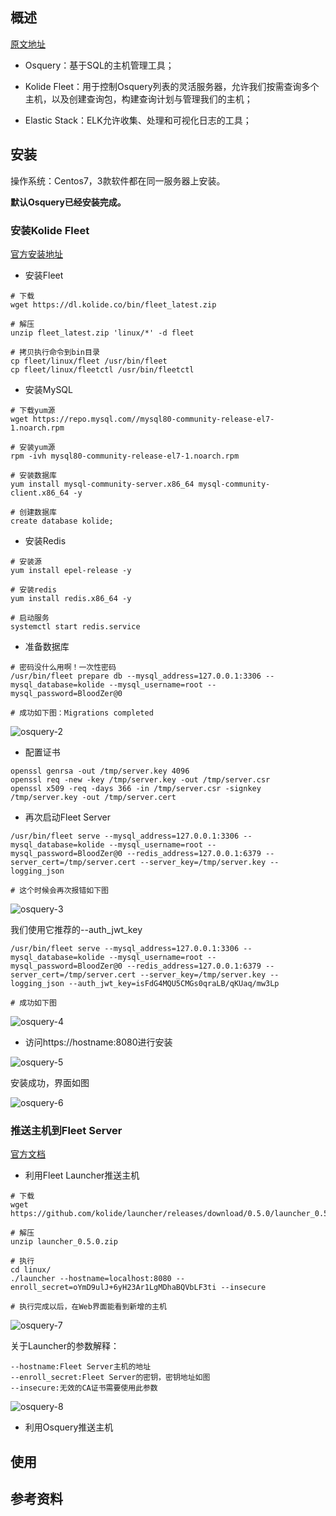 ## 概述
[原文地址](https://jordanpotti.com/2018/02/16/elk-osquery-kolide-fleet-love/)

* Osquery：基于SQL的主机管理工具；

* Kolide Fleet：用于控制Osquery列表的灵活服务器，允许我们按需查询多个主机，以及创建查询包，构建查询计划与管理我们的主机；

* Elastic Stack：ELK允许收集、处理和可视化日志的工具；

## 安装
操作系统：Centos7，3款软件都在同一服务器上安装。

**默认Osquery已经安装完成。**
### 安装Kolide Fleet
[官方安装地址](https://github.com/kolide/fleet/blob/master/docs/infrastructure/fleet-on-ubuntu.md)

* 安装Fleet

```
# 下载
wget https://dl.kolide.co/bin/fleet_latest.zip

# 解压
unzip fleet_latest.zip 'linux/*' -d fleet

# 拷贝执行命令到bin目录
cp fleet/linux/fleet /usr/bin/fleet
cp fleet/linux/fleetctl /usr/bin/fleetctl
```

* 安装MySQL

```
# 下载yum源
wget https://repo.mysql.com//mysql80-community-release-el7-1.noarch.rpm

# 安装yum源
rpm -ivh mysql80-community-release-el7-1.noarch.rpm

# 安装数据库
yum install mysql-community-server.x86_64 mysql-community-client.x86_64 -y

# 创建数据库
create database kolide;
```

* 安装Redis

```
# 安装源
yum install epel-release -y

# 安装redis
yum install redis.x86_64 -y

# 启动服务
systemctl start redis.service
```

* 准备数据库

```
# 密码没什么用啊！一次性密码
/usr/bin/fleet prepare db --mysql_address=127.0.0.1:3306 --mysql_database=kolide --mysql_username=root --mysql_password=BloodZer@0

# 成功如下图：Migrations completed
```

![osquery-2](https://github.com/bloodzer0/Enterprise_Security_Build--Open_Source/blob/master/Infrastructure%20Security/IDS%20IPS/img/osquery-2.png)

* 配置证书

```
openssl genrsa -out /tmp/server.key 4096
openssl req -new -key /tmp/server.key -out /tmp/server.csr
openssl x509 -req -days 366 -in /tmp/server.csr -signkey /tmp/server.key -out /tmp/server.cert
```

* 再次启动Fleet Server

```
/usr/bin/fleet serve --mysql_address=127.0.0.1:3306 --mysql_database=kolide --mysql_username=root --mysql_password=BloodZer@0 --redis_address=127.0.0.1:6379 --server_cert=/tmp/server.cert --server_key=/tmp/server.key --logging_json

# 这个时候会再次报错如下图
```

![osquery-3](https://github.com/bloodzer0/Enterprise_Security_Build--Open_Source/blob/master/Infrastructure%20Security/IDS%20IPS/img/osquery-3.png)

我们使用它推荐的--auth_jwt_key

```
/usr/bin/fleet serve --mysql_address=127.0.0.1:3306 --mysql_database=kolide --mysql_username=root --mysql_password=BloodZer@0 --redis_address=127.0.0.1:6379 --server_cert=/tmp/server.cert --server_key=/tmp/server.key --logging_json --auth_jwt_key=isFdG4MQU5CMGs0qraLB/qKUaq/mw3Lp

# 成功如下图
```

![osquery-4](https://github.com/bloodzer0/Enterprise_Security_Build--Open_Source/blob/master/Infrastructure%20Security/IDS%20IPS/img/osquery-4.png)

* 访问https://hostname:8080进行安装 

![osquery-5](https://github.com/bloodzer0/Enterprise_Security_Build--Open_Source/blob/master/Infrastructure%20Security/IDS%20IPS/img/osquery-5.png)

安装成功，界面如图

![osquery-6](https://github.com/bloodzer0/Enterprise_Security_Build--Open_Source/blob/master/Infrastructure%20Security/IDS%20IPS/img/osquery-6.png)

### 推送主机到Fleet Server
[官方文档](https://github.com/kolide/fleet/blob/master/docs/infrastructure/adding-hosts-to-fleet.md)

* 利用Fleet Launcher推送主机

```
# 下载
wget https://github.com/kolide/launcher/releases/download/0.5.0/launcher_0.5.0.zip

# 解压
unzip launcher_0.5.0.zip

# 执行
cd linux/
./launcher --hostname=localhost:8080 --enroll_secret=oYmD9ulJ+6yH23Ar1LgMDhaBQVbLF3ti --insecure

# 执行完成以后，在Web界面能看到新增的主机

```

![osquery-7](https://github.com/bloodzer0/Enterprise_Security_Build--Open_Source/blob/master/Infrastructure%20Security/IDS%20IPS/img/osquery-7.png)

关于Launcher的参数解释：

```
--hostname:Fleet Server主机的地址
--enroll_secret:Fleet Server的密钥，密钥地址如图
--insecure:无效的CA证书需要使用此参数
```

![osquery-8](https://github.com/bloodzer0/Enterprise_Security_Build--Open_Source/blob/master/Infrastructure%20Security/IDS%20IPS/img/osquery-8.png)

* 利用Osquery推送主机

## 使用

## 参考资料
